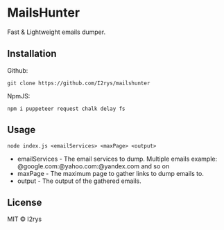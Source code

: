 # MailsHunter
Fast & Lightweight emails dumper.

## Installation
Github:
```
git clone https://github.com/I2rys/mailshunter
```

NpmJS:
```
npm i puppeteer request chalk delay fs
```

## Usage
```
node index.js <emailServices> <maxPage> <output>
```

- emailServices - The email services to dump. Multiple emails example: @google.com:@yahoo.com:@yandex.com and so on
- maxPage - The maximum page to gather links to dump emails to.
- output - The output of the gathered emails.

## License
MIT © I2rys